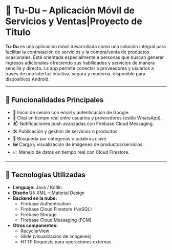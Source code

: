 # 📱 Tu-Du – Aplicación Móvil de Servicios y Ventas|Proyecto de Titulo

**Tu-Du** es una aplicación móvil desarrollada como una solución integral para facilitar la contratación de servicios y la compra/venta de productos ocasionales. Está orientada especialmente a personas que buscan generar ingresos adicionales ofreciendo sus habilidades y servicios de manera sencilla y directa. La app permite conectar a proveedores y usuarios a través de una interfaz intuitiva, segura y moderna, disponible para dispositivos Android.

---

## 🚀 Funcionalidades Principales

- 🔐 Inicio de sesión con email y autenticación de Google.
- 💬 Chat en tiempo real entre usuarios y proveedores (estilo WhatsApp).
- 📬 Notificaciones push avanzadas con Firebase Cloud Messaging.
- 🛠️ Publicación y gestión de servicios o productos.
- 🔎 Búsqueda por categorías o palabras clave.
- 🖼️ Carga y visualización de imágenes de productos/servicios.
- 📈 Manejo de datos en tiempo real con Cloud Firestore.

---

## 🧰 Tecnologías Utilizadas

- **Lenguaje:** Java / Kotlin  
- **Diseño UI:** XML + Material Design  
- **Backend en la nube:**  
  - Firebase Authentication  
  - Firebase Cloud Firestore (NoSQL)  
  - Firebase Storage  
  - Firebase Cloud Messaging (FCM)  
- **Otros componentes:**  
  - RecyclerView  
  - Glide (visualización de imágenes)  
  - HTTP Requests para operaciones externas
